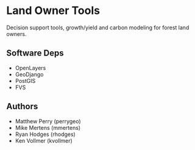 # Land Owner Tools

Decision support tools, growth/yield and carbon modeling for forest land owners.

## Software Deps

* OpenLayers
* GeoDjango
* PostGIS
* FVS

## Authors

- Matthew Perry (perrygeo)
- Mike Mertens (mmertens)
- Ryan Hodges (rhodges)
- Ken Vollmer (kvollmer)
